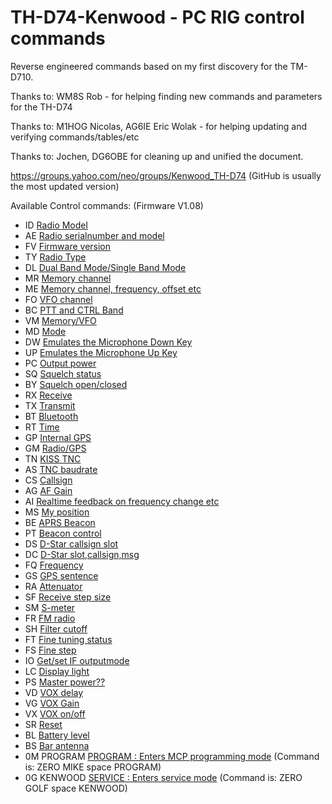 # TH-D74-Kenwood - PC RIG control commands

Reverse engineered commands based on my first discovery for the TM-D710.

Thanks to: WM8S Rob - for helping finding new commands and parameters for the TH-D74

Thanks to: M1HOG Nicolas, AG6IE Eric Wolak - for helping updating and verifying commands/tables/etc

Thanks to: Jochen, DG6OBE for cleaning up and unified the document.

https://groups.yahoo.com/neo/groups/Kenwood_TH-D74 (GitHub is usually the most updated version)

Available Control commands: (Firmware V1.08)


- ID	[Radio Model](/commands/ID.md)
- AE	[Radio serialnumber and model](/commands/AE.md)
- FV	[Firmware version](/commands/FV.md)
- TY	[Radio Type](/commands/TY.md)
- DL	[Dual Band Mode/Single Band Mode](/commands/DL.md)
- MR	[Memory channel](/commands/MR.md)
- ME	[Memory channel, frequency, offset etc](/commands/ME.md)
- FO	[VFO channel](/commands/FO.md)
- BC	[PTT and CTRL Band](/commands/BC.md)
- VM	[Memory/VFO](/commands/VM.md)
- MD	[Mode](/commands/MD.md)
- DW	[Emulates the Microphone Down Key](/commands/DW.md)
- UP	[Emulates the Microphone Up Key](/commands/UP.md)
- PC	[Output power](/commands/PC.md)
- SQ	[Squelch status](/commands/SQ.md)
- BY	[Squelch open/closed](/commands/BY.md)
- RX	[Receive](/commands/RX.md)
- TX	[Transmit](/commands/TX.md)
- BT	[Bluetooth](/commands/BT.md)
- RT	[Time](/commands/RT.md)
- GP	[Internal GPS](/commands/GP.md)
- GM	[Radio/GPS](/commands/GM.md)
- TN	[KISS TNC](/commands/TN.md)
- AS	[TNC baudrate](/commands/AS.md)
- CS	[Callsign](/commands/CS.md)
- AG	[AF Gain](/commands/AG.md)
- AI	[Realtime feedback on frequency change etc](/commands/AI.md)
- MS	[My position](/commands/MS.md)
- BE	[APRS Beacon](/commands/BE.md)
- PT	[Beacon control](/commands/PT.md)
- DS	[D-Star callsign slot](/commands/DS.md)
- DC	[D-Star slot,callsign,msg](/commands/DC.md)
- FQ	[Frequency](/commands/FQ.md)
- GS	[GPS sentence](/commands/GS.md)
- RA	[Attenuator](/commands/RA.md)
- SF	[Receive step size](/commands/SF.md)
- SM	[S-meter](/commands/SM.md)
- FR	[FM radio](/commands/FR.md)
- SH	[Filter cutoff](/commands/SH.md)
- FT	[Fine tuning status](/commands/FT.md)
- FS	[Fine step](/commands/FS.md)
- IO	[Get/set IF outputmode](/commands/IO.md)
- LC	[Display light](/commands/LC.md)
- PS	[Master power??](/commands/PS.md)
- VD	[VOX delay](/commands/VD.md)
- VG	[VOX Gain](/commands/VG.md)
- VX	[VOX on/off](/commands/VX.md)
- SR	[Reset](/commands/SR.md)
- BL	[Battery level](/commands/BL.md)
- BS	[Bar antenna](/commands/BS.md)
- 0M PROGRAM	[PROGRAM : Enters MCP programming mode](/commands/0M_PROGRAM.md) (Command is: ZERO MIKE space PROGRAM)
- 0G KENWOOD	[SERVICE : Enters service mode](/commands/0G_KENWOOD.md) (Command is: ZERO GOLF space KENWOOD)
